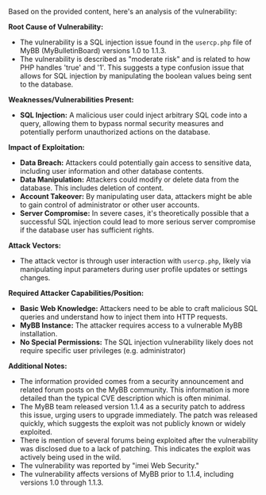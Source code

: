 Based on the provided content, here's an analysis of the vulnerability:

**Root Cause of Vulnerability:**
* The vulnerability is a SQL injection issue found in the `usercp.php` file of MyBB (MyBulletinBoard) versions 1.0 to 1.1.3.
* The vulnerability is described as "moderate risk" and is related to how PHP handles 'true' and '1'. This suggests a type confusion issue that allows for SQL injection by manipulating the boolean values being sent to the database.

**Weaknesses/Vulnerabilities Present:**
* **SQL Injection:**  A malicious user could inject arbitrary SQL code into a query, allowing them to bypass normal security measures and potentially perform unauthorized actions on the database.

**Impact of Exploitation:**
* **Data Breach:** Attackers could potentially gain access to sensitive data, including user information and other database contents.
* **Data Manipulation:** Attackers could modify or delete data from the database. This includes deletion of content.
* **Account Takeover:** By manipulating user data, attackers might be able to gain control of administrator or other user accounts.
* **Server Compromise:** In severe cases, it's theoretically possible that a successful SQL injection could lead to more serious server compromise if the database user has sufficient rights.

**Attack Vectors:**
* The attack vector is through user interaction with `usercp.php`, likely via manipulating input parameters during user profile updates or settings changes.

**Required Attacker Capabilities/Position:**
* **Basic Web Knowledge:** Attackers need to be able to craft malicious SQL queries and understand how to inject them into HTTP requests.
* **MyBB Instance:** The attacker requires access to a vulnerable MyBB installation.
* **No Special Permissions:** The SQL injection vulnerability likely does not require specific user privileges (e.g. administrator)

**Additional Notes:**

*   The information provided comes from a security announcement and related forum posts on the MyBB community. This information is more detailed than the typical CVE description which is often minimal.
*   The MyBB team released version 1.1.4 as a security patch to address this issue, urging users to upgrade immediately. The patch was released quickly, which suggests the exploit was not publicly known or widely exploited.
*   There is mention of several forums being exploited after the vulnerability was disclosed due to a lack of patching. This indicates the exploit was actively being used in the wild.
*   The vulnerability was reported by "imei Web Security."
*   The vulnerability affects versions of MyBB prior to 1.1.4, including versions 1.0 through 1.1.3.